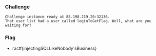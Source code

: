 ### Challenge

```
Challenge instance ready at 88.198.219.20:32136.
That user list had a user called loginToGetFlag. Well, what are you waiting for?
```

### Flag
* ractf{injectingSQLLikeNobody'sBusiness}
